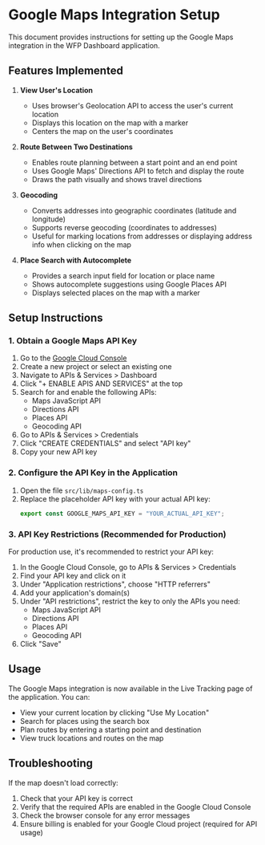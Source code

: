 # Google Maps Integration Setup

This document provides instructions for setting up the Google Maps integration in the WFP Dashboard application.

## Features Implemented

1. **View User's Location**

   - Uses browser's Geolocation API to access the user's current location
   - Displays this location on the map with a marker
   - Centers the map on the user's coordinates

2. **Route Between Two Destinations**

   - Enables route planning between a start point and an end point
   - Uses Google Maps' Directions API to fetch and display the route
   - Draws the path visually and shows travel directions

3. **Geocoding**

   - Converts addresses into geographic coordinates (latitude and longitude)
   - Supports reverse geocoding (coordinates to addresses)
   - Useful for marking locations from addresses or displaying address info when clicking on the map

4. **Place Search with Autocomplete**
   - Provides a search input field for location or place name
   - Shows autocomplete suggestions using Google Places API
   - Displays selected places on the map with a marker

## Setup Instructions

### 1. Obtain a Google Maps API Key

1. Go to the [Google Cloud Console](https://console.cloud.google.com/)
2. Create a new project or select an existing one
3. Navigate to APIs & Services > Dashboard
4. Click "+ ENABLE APIS AND SERVICES" at the top
5. Search for and enable the following APIs:
   - Maps JavaScript API
   - Directions API
   - Places API
   - Geocoding API
6. Go to APIs & Services > Credentials
7. Click "CREATE CREDENTIALS" and select "API key"
8. Copy your new API key

### 2. Configure the API Key in the Application

1. Open the file `src/lib/maps-config.ts`
2. Replace the placeholder API key with your actual API key:
   ```typescript
   export const GOOGLE_MAPS_API_KEY = "YOUR_ACTUAL_API_KEY";
   ```

### 3. API Key Restrictions (Recommended for Production)

For production use, it's recommended to restrict your API key:

1. In the Google Cloud Console, go to APIs & Services > Credentials
2. Find your API key and click on it
3. Under "Application restrictions", choose "HTTP referrers"
4. Add your application's domain(s)
5. Under "API restrictions", restrict the key to only the APIs you need:
   - Maps JavaScript API
   - Directions API
   - Places API
   - Geocoding API
6. Click "Save"

## Usage

The Google Maps integration is now available in the Live Tracking page of the application. You can:

- View your current location by clicking "Use My Location"
- Search for places using the search box
- Plan routes by entering a starting point and destination
- View truck locations and routes on the map

## Troubleshooting

If the map doesn't load correctly:

1. Check that your API key is correct
2. Verify that the required APIs are enabled in the Google Cloud Console
3. Check the browser console for any error messages
4. Ensure billing is enabled for your Google Cloud project (required for API usage)
